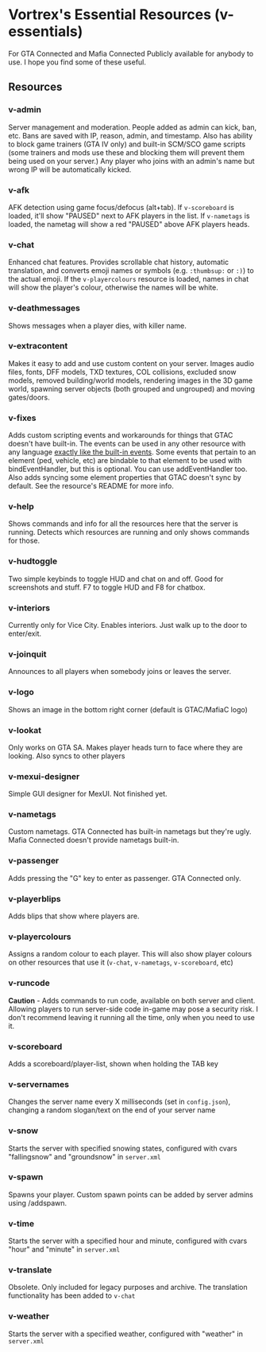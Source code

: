 # Vortrex's Essential Resources (v-essentials)
For GTA Connected and Mafia Connected
Publicly available for anybody to use. I hope you find some of these useful.

## Resources
### v-admin
Server management and moderation. People added as admin can kick, ban, etc. Bans are saved with IP, reason, admin, and timestamp.
Also has ability to block game trainers (GTA IV only) and built-in SCM/SCO game scripts (some trainers and mods use these and blocking them will prevent them being used on your server.)
Any player who joins with an admin's name but wrong IP will be automatically kicked.

### v-afk
AFK detection using game focus/defocus (alt+tab). If `v-scoreboard` is loaded, it'll show "PAUSED" next to AFK players in the list. If `v-nametags` is loaded, the nametag will show a red "PAUSED" above AFK players heads.

### v-chat
Enhanced chat features. Provides scrollable chat history, automatic translation, and converts emoji names or symbols (e.g. `:thumbsup:` or `:)`) to the actual emoji. If the `v-playercolours` resource is loaded, names in chat will show the player's colour, otherwise the names will be white.

### v-deathmessages
Shows messages when a player dies, with killer name.

### v-extracontent
Makes it easy to add and use custom content on your server. Images audio files, fonts, DFF models, TXD textures, COL collisions, excluded snow models, removed building/world models, rendering images in the 3D game world, spawning server objects (both grouped and ungrouped) and moving gates/doors.

### v-fixes
Adds custom scripting events and workarounds for things that GTAC doesn't have built-in. The events can be used in any other resource with any language [exactly like the built-in events](https://wiki.gtaconnected.com/HowTo/Events). Some events that pertain to an element (ped, vehicle, etc) are bindable to that element to be used with bindEventHandler, but this is optional. You can use addEventHandler too. Also adds syncing some element properties that GTAC doesn't sync by default. See the resource's README for more info.

### v-help
Shows commands and info for all the resources here that the server is running. Detects which resources are running and only shows commands for those.

### v-hudtoggle
Two simple keybinds to toggle HUD and chat on and off. Good for screenshots and stuff.
F7 to toggle HUD and F8 for chatbox.

### v-interiors
Currently only for Vice City. Enables interiors. Just walk up to the door to enter/exit.

### v-joinquit
Announces to all players when somebody joins or leaves the server.

### v-logo
Shows an image in the bottom right corner (default is GTAC/MafiaC logo)

### v-lookat
Only works on GTA SA. Makes player heads turn to face where they are looking. Also syncs to other players

### v-mexui-designer
Simple GUI designer for MexUI. Not finished yet.

### v-nametags
Custom nametags. GTA Connected has built-in nametags but they're ugly. Mafia Connected doesn't provide nametags built-in.

### v-passenger
Adds pressing the "G" key to enter as passenger. GTA Connected only.

### v-playerblips
Adds blips that show where players are.

### v-playercolours
Assigns a random colour to each player. This will also show player colours on other resources that use it (`v-chat`, `v-nametags`, `v-scoreboard`, etc)

### v-runcode
**Caution** - Adds commands to run code, available on both server and client. Allowing players to run server-side code in-game may pose a security risk. I don't recommend leaving it running all the time, only when you need to use it.

### v-scoreboard
Adds a scoreboard/player-list, shown when holding the TAB key

### v-servernames
Changes the server name every X milliseconds (set in `config.json`), changing a random slogan/text on the end of your server name

### v-snow
Starts the server with specified snowing states, configured with cvars "fallingsnow" and "groundsnow" in `server.xml`

### v-spawn
Spawns your player. Custom spawn points can be added by server admins using /addspawn.

### v-time
Starts the server with a specified hour and minute, configured with cvars "hour" and "minute" in `server.xml`

### v-translate
Obsolete. Only included for legacy purposes and archive. The translation functionality has been added to `v-chat`

### v-weather
Starts the server with a specified weather, configured with "weather" in `server.xml`
